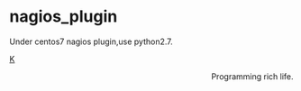 nagios_plugin
======
Under centos7 nagios plugin,use python2.7.
                                


<p><a href="https://www.ktianc.com" style="text-align: right;">K</a></p>
<div style="text-align: right;">Programming rich life.</div>


